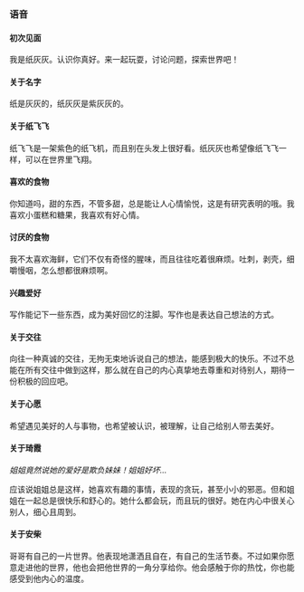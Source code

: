 ### 语音

#### 初次见面

我是纸灰灰。认识你真好。来一起玩耍，讨论问题，探索世界吧！

#### 关于名字

纸是灰灰的，纸灰灰是紫灰灰的。

#### 关于纸飞飞

纸飞飞是一架紫色的纸飞机，而且别在头发上很好看。纸灰灰也希望像纸飞飞一样，可以在世界里飞翔。

#### 喜欢的食物

你知道吗，甜的东西，不管多甜，总是能让人心情愉悦，这是有研究表明的哦。我喜欢小蛋糕和糖果，我喜欢有好心情。

#### 讨厌的食物

我不太喜欢海鲜，它们不仅有奇怪的腥味，而且往往吃着很麻烦。吐刺，剥壳，细嚼慢咽，怎么想都很麻烦啊。

#### 兴趣爱好

写作能记下一些东西，成为美好回忆的注脚。写作也是表达自己想法的方式。

#### 关于交往

向往一种真诚的交往，无拘无束地诉说自己的想法，能感到极大的快乐。不过不总能在所有交往中做到这样，那么就在自己的内心真挚地去尊重和对待别人，期待一份积极的回应吧。

#### 关于心愿

希望遇见美好的人与事物，也希望被认识，被理解，让自己给别人带去美好。

#### 关于琦霞

*姐姐竟然说她的爱好是欺负妹妹！姐姐好坏...*

应该说姐姐总是这样，她喜欢有趣的事情，表现的贪玩，甚至小小的邪恶。但和姐姐在一起总是很快乐和舒心的。她什么都会玩，而且玩的很好。她在内心中很关心别人，细心且周到。

#### 关于安柴

哥哥有自己的一片世界。他表现地潇洒且自在，有自己的生活节奏。不过如果你愿意走进他的世界，他也会把他世界的一角分享给你。他会感触于你的热忱，你也能感受到他内心的温度。